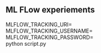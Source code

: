 ## ML FLow experiements

MLFLOW_TRACKING_URI=<uri-present-in-experiments-tab> \
MLFLOW_TRACKING_USERNAME=<User-name> \
MLFLOW_TRACKING_PASSWORD=<access-token> \
python script.py